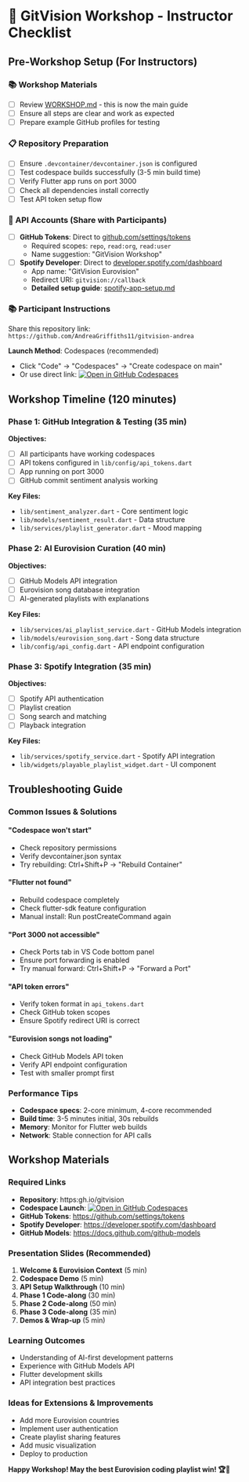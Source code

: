 # 🎯 GitVision Workshop - Instructor Checklist

## Pre-Workshop Setup (For Instructors)

### 📚 Workshop Materials
- [ ] Review [WORKSHOP.md](../WORKSHOP.md) - this is now the main guide
- [ ] Ensure all steps are clear and work as expected
- [ ] Prepare example GitHub profiles for testing

### 📋 Repository Preparation
- [ ] Ensure `.devcontainer/devcontainer.json` is configured
- [ ] Test codespace builds successfully (3-5 min build time)
- [ ] Verify Flutter app runs on port 3000
- [ ] Check all dependencies install correctly
- [ ] Test API token setup flow

### 🔑 API Accounts (Share with Participants)
- [ ] **GitHub Tokens**: Direct to [github.com/settings/tokens](https://github.com/settings/tokens)
  - Required scopes: `repo`, `read:org`, `read:user`
  - Name suggestion: "GitVision Workshop"
- [ ] **Spotify Developer**: Direct to [developer.spotify.com/dashboard](https://developer.spotify.com/dashboard)
  - App name: "GitVision Eurovision"
  - Redirect URI: `gitvision://callback`
  - **Detailed setup guide**: [spotify-app-setup.md](spotify-app-setup.md)

### 📚 Participant Instructions
Share this repository link: `https://github.com/AndreaGriffiths11/gitvision-andrea`

**Launch Method**: Codespaces (recommended)
- Click "Code" → "Codespaces" → "Create codespace on main"
- Or use direct link: [![Open in GitHub Codespaces](https://github.com/codespaces/badge.svg)](https://codespaces.new/GH-Event-Demos/gitvision-workshop)

## Workshop Timeline (120 minutes)

### Phase 1: GitHub Integration & Testing (35 min)
**Objectives:**
- [ ] All participants have working codespaces
- [ ] API tokens configured in `lib/config/api_tokens.dart`
- [ ] App running on port 3000
- [ ] GitHub commit sentiment analysis working

**Key Files:**
- `lib/sentiment_analyzer.dart` - Core sentiment logic
- `lib/models/sentiment_result.dart` - Data structure
- `lib/services/playlist_generator.dart` - Mood mapping

### Phase 2: AI Eurovision Curation (40 min)
**Objectives:**
- [ ] GitHub Models API integration
- [ ] Eurovision song database integration
- [ ] AI-generated playlists with explanations

**Key Files:**
- `lib/services/ai_playlist_service.dart` - GitHub Models integration
- `lib/models/eurovision_song.dart` - Song data structure
- `lib/config/api_config.dart` - API endpoint configuration

### Phase 3: Spotify Integration (35 min)
**Objectives:**
- [ ] Spotify API authentication
- [ ] Playlist creation
- [ ] Song search and matching
- [ ] Playback integration

**Key Files:**
- `lib/services/spotify_service.dart` - Spotify API integration
- `lib/widgets/playable_playlist_widget.dart` - UI component

## Troubleshooting Guide

### Common Issues & Solutions

#### "Codespace won't start"
- Check repository permissions
- Verify devcontainer.json syntax
- Try rebuilding: Ctrl+Shift+P → "Rebuild Container"

#### "Flutter not found"
- Rebuild codespace completely
- Check flutter-sdk feature configuration
- Manual install: Run postCreateCommand again

#### "Port 3000 not accessible"
- Check Ports tab in VS Code bottom panel
- Ensure port forwarding is enabled
- Try manual forward: Ctrl+Shift+P → "Forward a Port"

#### "API token errors"
- Verify token format in `api_tokens.dart`
- Check GitHub token scopes
- Ensure Spotify redirect URI is correct

#### "Eurovision songs not loading"
- Check GitHub Models API token
- Verify API endpoint configuration
- Test with smaller prompt first

### Performance Tips
- **Codespace specs**: 2-core minimum, 4-core recommended
- **Build time**: 3-5 minutes initial, 30s rebuilds
- **Memory**: Monitor for Flutter web builds
- **Network**: Stable connection for API calls

## Workshop Materials

### Required Links
- **Repository**: https:gh.io/gitvision
- **Codespace Launch**: [![Open in GitHub Codespaces](https://github.com/codespaces/badge.svg)](https://codespaces.new/GH-Event-Demos/gitvision-workshop)
- **GitHub Tokens**: https://github.com/settings/tokens
- **Spotify Developer**: https://developer.spotify.com/dashboard
- **GitHub Models**: https://docs.github.com/github-models

### Presentation Slides (Recommended)
1. **Welcome & Eurovision Context** (5 min)
2. **Codespace Demo** (5 min)
3. **API Setup Walkthrough** (10 min)
4. **Phase 1 Code-along** (30 min)
5. **Phase 2 Code-along** (50 min)
6. **Phase 3 Code-along** (35 min)
7. **Demos & Wrap-up** (5 min)

### Learning Outcomes
- Understanding of AI-first development patterns
- Experience with GitHub Models API
- Flutter development skills
- API integration best practices

### Ideas for Extensions & Improvements
- Add more Eurovision countries
- Implement user authentication
- Create playlist sharing features
- Add music visualization
- Deploy to production


**Happy Workshop! May the best Eurovision coding playlist win! 🏆🎵**
